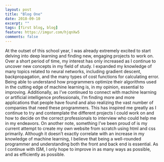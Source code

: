 ```yaml
---
layout: post
title: "Blog One"
date: 2018-09-10
excerpt: ""
tags: [first blog, blog]
feature: https://imgur.com/hjqnXw5
comments: false
---
```


At the outset of this school year, I was already extremely excited to start delving into deep learning and finding new, engaging projects 
to work on. Over a short period of time, my interest has only increased as I continue to uncover new concepts in my field of study. I 
expanded my knowledge of many topics related to neural networks, including gradient descent, backpropagation, and the many types of cost 
functions for calculating error. Being able to understand how programmers optimize their algorithms used in the cutting edge of machine 
learning is, in my opinion, essential to improving. Additionally, as I’ve continued to connect with machine learning or artificial 
intelligence professionals, I’m finding more and more applications that people have found and also realizing the vast number of companies 
that need these programmers. This has inspired me greatly as I continue to try and contemplate the different projects I could work on and 
how to decide on the correct professionals to interview who could help me in my endeavors. On another note, something I’ve been proud of is my current attempt to create my own website from scratch using html and css primarily. Although it doesn’t exactly correlate with an 
increase in my knowledge of machine learning, I believe that being a well-rounded programmer and understanding both the front and back 
end is essential. As I continue with ISM, I only hope to improve in as many ways as possible, and as efficiently as possible. 
